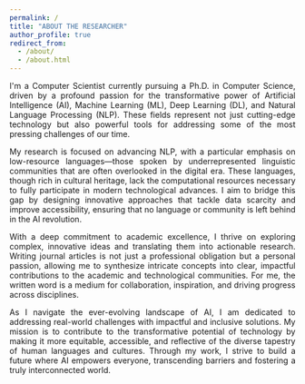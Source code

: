 ```yaml
---
permalink: /
title: "ABOUT THE RESEARCHER"
author_profile: true
redirect_from: 
  - /about/
  - /about.html
---
```

<p style="text-align: justify;">
 I'm a Computer Scientist currently pursuing a Ph.D. in Computer Science, driven by a profound passion for the transformative power of Artificial Intelligence (AI), Machine Learning (ML), Deep Learning (DL), and Natural Language Processing (NLP). These fields represent not just cutting-edge technology but also powerful tools for addressing some of the most pressing challenges of our time.
</p>

<p style="text-align: justify;">
My research is focused on advancing NLP, with a particular emphasis on low-resource languages—those spoken by underrepresented linguistic communities that are often overlooked in the digital era. These languages, though rich in cultural heritage, lack the computational resources necessary to fully participate in modern technological advances. I aim to bridge this gap by designing innovative approaches that tackle data scarcity and improve accessibility, ensuring that no language or community is left behind in the AI revolution.
</p>

<p style="text-align: justify;">
With a deep commitment to academic excellence, I thrive on exploring complex, innovative ideas and translating them into actionable research. Writing journal articles is not just a professional obligation but a personal passion, allowing me to synthesize intricate concepts into clear, impactful contributions to the academic and technological communities. For me, the written word is a medium for collaboration, inspiration, and driving progress across disciplines.
</p>

<p style="text-align: justify;">
As I navigate the ever-evolving landscape of AI, I am dedicated to addressing real-world challenges with impactful and inclusive solutions. My mission is to contribute to the transformative potential of technology by making it more equitable, accessible, and reflective of the diverse tapestry of human languages and cultures. Through my work, I strive to build a future where AI empowers everyone, transcending barriers and fostering a truly interconnected world.
</p>

